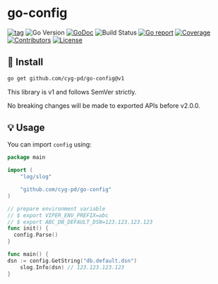 # go-config

[![tag](https://img.shields.io/github/tag/cyg-pd/go-config.svg)](https://github.com/cyg-pd/go-config/releases)
![Go Version](https://img.shields.io/badge/Go-%3E%3D%201.24-%23007d9c)
[![GoDoc](https://godoc.org/github.com/cyg-pd/go-config?status.svg)](https://pkg.go.dev/github.com/cyg-pd/go-config)
![Build Status](https://github.com/cyg-pd/go-config/actions/workflows/test.yml/badge.svg)
[![Go report](https://goreportcard.com/badge/github.com/cyg-pd/go-config)](https://goreportcard.com/report/github.com/cyg-pd/go-config)
[![Coverage](https://img.shields.io/codecov/c/github/cyg-pd/go-config)](https://codecov.io/gh/cyg-pd/go-config)
[![Contributors](https://img.shields.io/github/contributors/cyg-pd/go-config)](https://github.com/cyg-pd/go-config/graphs/contributors)
[![License](https://img.shields.io/github/license/cyg-pd/go-config)](./LICENSE)

## 🚀 Install

```sh
go get github.com/cyg-pd/go-config@v1
```

This library is v1 and follows SemVer strictly.

No breaking changes will be made to exported APIs before v2.0.0.

## 💡 Usage

You can import `config` using:

```go
package main

import (
	"log/slog"

	"github.com/cyg-pd/go-config"
)

// prepare environment variable
// $ export VIPER_ENV_PREFIX=abc
// $ export ABC_DB_DEFAULT_DSN=123.123.123.123
func init() {
  config.Parse()
}

func main() {
dsn := config.GetString("db.default.dsn")
	slog.Info(dsn) // 123.123.123.123
}
```
